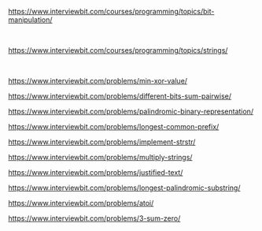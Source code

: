 https://www.interviewbit.com/courses/programming/topics/bit-manipulation/

<br>

https://www.interviewbit.com/courses/programming/topics/strings/

<br>

https://www.interviewbit.com/problems/min-xor-value/

https://www.interviewbit.com/problems/different-bits-sum-pairwise/

https://www.interviewbit.com/problems/palindromic-binary-representation/

https://www.interviewbit.com/problems/longest-common-prefix/

https://www.interviewbit.com/problems/implement-strstr/

https://www.interviewbit.com/problems/multiply-strings/

https://www.interviewbit.com/problems/justified-text/

https://www.interviewbit.com/problems/longest-palindromic-substring/

https://www.interviewbit.com/problems/atoi/

https://www.interviewbit.com/problems/3-sum-zero/